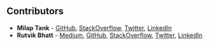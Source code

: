 ## Contributors

* **Milap Tank** -  [GitHub](https://github.com/milaptank), [StackOverflow](https://stackoverflow.com/users/1293313/milaptank), [Twitter](https://twitter.com/milaptank), [LinkedIn](https://www.linkedin.com/in/milaptank)
* **Rutvik Bhatt** - [Medium](https://medium.com/@rutvikbhatt9), [GitHub](https://github.com/rutvikbhatt9), [StackOverflow](https://stackoverflow.com/users/6454463/rutvik-bhatt), [Twitter](https://twitter.com/rutvik_bhatt), [LinkedIn](https://www.linkedin.com/in/rutvikbhatt9)